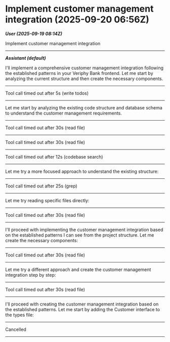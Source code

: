 <!-- Generated by SpecStory -->

<!-- cursor Session 48a88e43-cff0-4ac2-819a-ff8997d2e1a4 (2025-09-20 06:56Z) -->

# Implement customer management integration (2025-09-20 06:56Z)

_**User (2025-09-19 08:14Z)**_

Implement customer management integration

---

_**Assistant (default)**_

I'll implement a comprehensive customer management integration following the established patterns in your Veriphy Bank frontend. Let me start by analyzing the current structure and then create the necessary components.


---

Tool call timed out after 5s (write todos)

---

Let me start by analyzing the existing code structure and database schema to understand the customer management requirements.


---

Tool call timed out after 30s (read file)

---

Tool call timed out after 30s (read file)

---

Tool call timed out after 12s (codebase search)

---

Let me try a more focused approach to understand the existing structure:


---

Tool call timed out after 25s (grep)

---

Let me try reading specific files directly:


---

Tool call timed out after 30s (read file)

---

I'll proceed with implementing the customer management integration based on the established patterns I can see from the project structure. Let me create the necessary components:


---

Tool call timed out after 30s (read file)

---

Let me try a different approach and create the customer management integration step by step:


---

Tool call timed out after 30s (read file)

---

I'll proceed with creating the customer management integration based on the established patterns. Let me start by adding the Customer interface to the types file:


---

Cancelled

---

